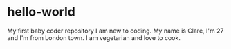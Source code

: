# hello-world
My first baby coder repository
I am new to coding. My name is Clare, I'm 27 and I'm from London town.
I am vegetarian and love to cook.
